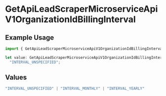 # GetApiLeadScraperMicroserviceApiV1OrganizationIdBillingInterval

## Example Usage

```typescript
import { GetApiLeadScraperMicroserviceApiV1OrganizationIdBillingInterval } from "oppulence-backend-sdk/models/operations";

let value: GetApiLeadScraperMicroserviceApiV1OrganizationIdBillingInterval =
  "INTERVAL_UNSPECIFIED";
```

## Values

```typescript
"INTERVAL_UNSPECIFIED" | "INTERVAL_MONTHLY" | "INTERVAL_YEARLY"
```
